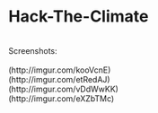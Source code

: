 # Hack-The-Climate

<br>
Screenshots: <br><br>
(http://imgur.com/kooVcnE)<br>
(http://imgur.com/etRedAJ)<br>
(http://imgur.com/vDdWwKK)<br>
(http://imgur.com/eXZbTMc)<br>

